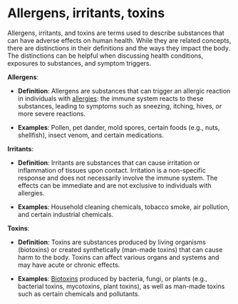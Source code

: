 # Allergens, irritants, toxins

Allergens, irritants, and toxins are terms used to describe substances that can have adverse effects on human health. While they are related concepts, there are distinctions in their definitions and the ways they impact the body. The distinctions can be helpful when discussing health conditions, exposures to substances, and symptom triggers.

**Allergens**:

* **Definition**: Allergens are substances that can trigger an allergic reaction in individuals with [allergies](../allergies/): the immune system reacts to these substances, leading to symptoms such as sneezing, itching, hives, or more severe reactions.

* **Examples**: Pollen, pet dander, mold spores, certain foods (e.g., nuts, shellfish), insect venom, and certain medications.

**Irritants**:

* **Definition**: Irritants are substances that can cause irritation or inflammation of tissues upon contact. Irritation is a non-specific response and does not necessarily involve the immune system. The effects can be immediate and are not exclusive to individuals with allergies.

* **Examples**: Household cleaning chemicals, tobacco smoke, air pollution, and certain industrial chemicals.

**Toxins**:

* **Definition**: Toxins are substances produced by living organisms (biotoxins) or created synthetically (man-made toxins) that can cause harm to the body. Toxins can affect various organs and systems and may have acute or chronic effects.

* **Examples**: [Biotoxins](../biotoxins/) produced by bacteria, fungi, or plants (e.g., bacterial toxins, mycotoxins, plant toxins), as well as man-made toxins such as certain chemicals and pollutants.